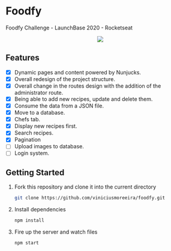 # Foodfy

Foodfy Challenge - LaunchBase 2020 - Rocketseat

<div align="center">
  <img src="https://rocketseat-cdn.s3-sa-east-1.amazonaws.com/mockup.png"/>
</div>

## Features

- [x] Dynamic pages and content powered by Nunjucks.
- [x] Overall redesign of the project structure.
- [x] Overall change in the routes design with the addition of the administrator route.
- [x] Being able to add new recipes, update and delete them.
- [x] Consume the data from a JSON file.
- [x] Move to a database.
- [x] Chefs tab.
- [x] Display new recipes first.
- [x] Search recipes.
- [x] Pagination
- [ ] Upload images to database.
- [ ] Login system.

## Getting Started

1. Fork this repository and clone it into the current directory

   ```bash
   git clone https://github.com/viniciusmoreeira/foodfy.git
   ```

2. Install dependencies

   ```bash
   npm install
   ```

3. Fire up the server and watch files

   ```bash
   npm start
   ```

